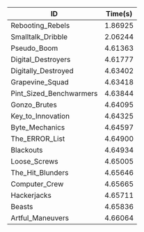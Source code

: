 |ID|Time(s)|
|-|-|
|Rebooting_Rebels|1.86925|
|Smalltalk_Dribble|2.06244|
|Pseudo_Boom|4.61363|
|Digital_Destroyers|4.61777|
|Digitally_Destroyed|4.63402|
|Grapevine_Squad|4.63418|
|Pint_Sized_Benchwarmers|4.63844|
|Gonzo_Brutes|4.64095|
|Key_to_Innovation|4.64325|
|Byte_Mechanics|4.64597|
|The_ERROR_List|4.64900|
|Blackouts|4.64934|
|Loose_Screws|4.65005|
|The_Hit_Blunders|4.65646|
|Computer_Crew|4.65665|
|Hackerjacks|4.65711|
|Beasts|4.65836|
|Artful_Maneuvers|4.66064|
